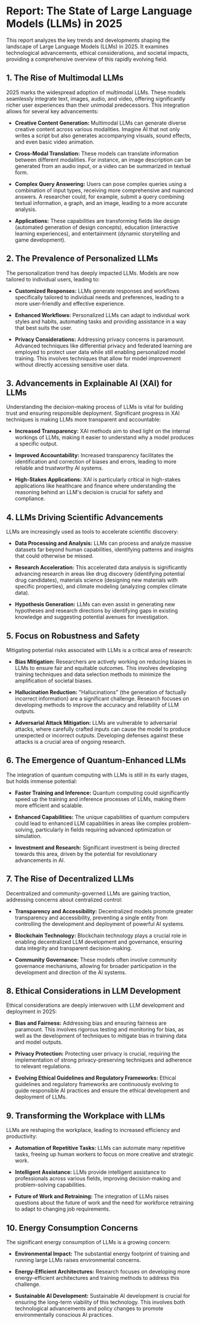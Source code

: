 # Report: The State of Large Language Models (LLMs) in 2025

This report analyzes the key trends and developments shaping the landscape of Large Language Models (LLMs) in 2025.  It examines technological advancements, ethical considerations, and societal impacts, providing a comprehensive overview of this rapidly evolving field.


## 1. The Rise of Multimodal LLMs

2025 marks the widespread adoption of multimodal LLMs. These models seamlessly integrate text, images, audio, and video, offering significantly richer user experiences than their unimodal predecessors.  This integration allows for several key advancements:

* **Creative Content Generation:** Multimodal LLMs can generate diverse creative content across various modalities.  Imagine AI that not only writes a script but also generates accompanying visuals, sound effects, and even basic video animation.

* **Cross-Modal Translation:**  These models can translate information between different modalities. For instance, an image description can be generated from an audio input, or a video can be summarized in textual form.

* **Complex Query Answering:**  Users can pose complex queries using a combination of input types, receiving more comprehensive and nuanced answers.  A researcher could, for example, submit a query combining textual information, a graph, and an image, leading to a more accurate analysis.

* **Applications:**  These capabilities are transforming fields like design (automated generation of design concepts), education (interactive learning experiences), and entertainment (dynamic storytelling and game development).


## 2. The Prevalence of Personalized LLMs

The personalization trend has deeply impacted LLMs.  Models are now tailored to individual users, leading to:

* **Customized Responses:**  LLMs generate responses and workflows specifically tailored to individual needs and preferences, leading to a more user-friendly and effective experience.

* **Enhanced Workflows:**  Personalized LLMs can adapt to individual work styles and habits, automating tasks and providing assistance in a way that best suits the user.

* **Privacy Considerations:**  Addressing privacy concerns is paramount. Advanced techniques like differential privacy and federated learning are employed to protect user data while still enabling personalized model training.  This involves techniques that allow for model improvement without directly accessing sensitive user data.


## 3.  Advancements in Explainable AI (XAI) for LLMs

Understanding the decision-making process of LLMs is vital for building trust and ensuring responsible deployment. Significant progress in XAI techniques is making LLMs more transparent and accountable:

* **Increased Transparency:**  XAI methods aim to shed light on the internal workings of LLMs, making it easier to understand why a model produces a specific output.

* **Improved Accountability:**  Increased transparency facilitates the identification and correction of biases and errors, leading to more reliable and trustworthy AI systems.

* **High-Stakes Applications:**  XAI is particularly critical in high-stakes applications like healthcare and finance where understanding the reasoning behind an LLM's decision is crucial for safety and compliance.


## 4. LLMs Driving Scientific Advancements

LLMs are increasingly used as tools to accelerate scientific discovery:

* **Data Processing and Analysis:**  LLMs can process and analyze massive datasets far beyond human capabilities, identifying patterns and insights that could otherwise be missed.

* **Research Acceleration:**  This accelerated data analysis is significantly advancing research in areas like drug discovery (identifying potential drug candidates), materials science (designing new materials with specific properties), and climate modeling (analyzing complex climate data).

* **Hypothesis Generation:** LLMs can even assist in generating new hypotheses and research directions by identifying gaps in existing knowledge and suggesting potential avenues for investigation.


## 5.  Focus on Robustness and Safety

Mitigating potential risks associated with LLMs is a critical area of research:

* **Bias Mitigation:**  Researchers are actively working on reducing biases in LLMs to ensure fair and equitable outcomes.  This involves developing training techniques and data selection methods to minimize the amplification of societal biases.

* **Hallucination Reduction:**  "Hallucinations" (the generation of factually incorrect information) are a significant challenge.  Research focuses on developing methods to improve the accuracy and reliability of LLM outputs.

* **Adversarial Attack Mitigation:**  LLMs are vulnerable to adversarial attacks, where carefully crafted inputs can cause the model to produce unexpected or incorrect outputs.  Developing defenses against these attacks is a crucial area of ongoing research.


## 6. The Emergence of Quantum-Enhanced LLMs

The integration of quantum computing with LLMs is still in its early stages, but holds immense potential:

* **Faster Training and Inference:**  Quantum computing could significantly speed up the training and inference processes of LLMs, making them more efficient and scalable.

* **Enhanced Capabilities:**  The unique capabilities of quantum computers could lead to enhanced LLM capabilities in areas like complex problem-solving, particularly in fields requiring advanced optimization or simulation.

* **Investment and Research:**  Significant investment is being directed towards this area, driven by the potential for revolutionary advancements in AI.


## 7. The Rise of Decentralized LLMs

Decentralized and community-governed LLMs are gaining traction, addressing concerns about centralized control:

* **Transparency and Accessibility:**  Decentralized models promote greater transparency and accessibility, preventing a single entity from controlling the development and deployment of powerful AI systems.

* **Blockchain Technology:**  Blockchain technology plays a crucial role in enabling decentralized LLM development and governance, ensuring data integrity and transparent decision-making.

* **Community Governance:**  These models often involve community governance mechanisms, allowing for broader participation in the development and direction of the AI systems.


## 8. Ethical Considerations in LLM Development

Ethical considerations are deeply interwoven with LLM development and deployment in 2025:

* **Bias and Fairness:**  Addressing bias and ensuring fairness are paramount.  This involves rigorous testing and monitoring for bias, as well as the development of techniques to mitigate bias in training data and model outputs.

* **Privacy Protection:**  Protecting user privacy is crucial, requiring the implementation of strong privacy-preserving techniques and adherence to relevant regulations.

* **Evolving Ethical Guidelines and Regulatory Frameworks:**  Ethical guidelines and regulatory frameworks are continuously evolving to guide responsible AI practices and ensure the ethical development and deployment of LLMs.


## 9. Transforming the Workplace with LLMs

LLMs are reshaping the workplace, leading to increased efficiency and productivity:

* **Automation of Repetitive Tasks:**  LLMs can automate many repetitive tasks, freeing up human workers to focus on more creative and strategic work.

* **Intelligent Assistance:**  LLMs provide intelligent assistance to professionals across various fields, improving decision-making and problem-solving capabilities.

* **Future of Work and Retraining:**  The integration of LLMs raises questions about the future of work and the need for workforce retraining to adapt to changing job requirements.


## 10.  Energy Consumption Concerns

The significant energy consumption of LLMs is a growing concern:

* **Environmental Impact:**  The substantial energy footprint of training and running large LLMs raises environmental concerns.

* **Energy-Efficient Architectures:**  Research focuses on developing more energy-efficient architectures and training methods to address this challenge.

* **Sustainable AI Development:**  Sustainable AI development is crucial for ensuring the long-term viability of this technology.  This involves both technological advancements and policy changes to promote environmentally conscious AI practices.